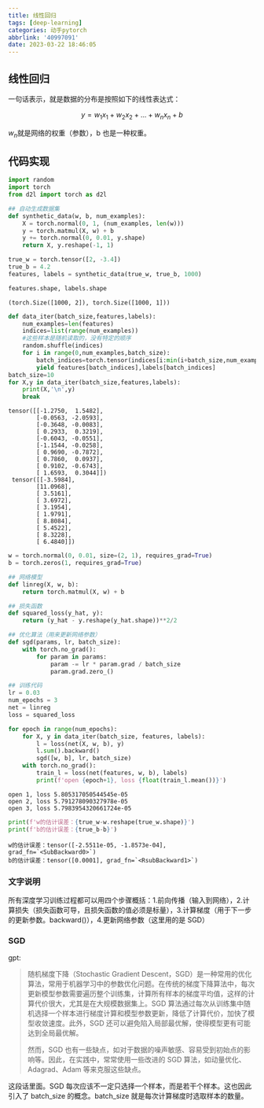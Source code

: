 ```yaml
---
title: 线性回归
tags: [deep-learning]
categories: 动手pytorch
abbrlink: '40997091'
date: 2023-03-22 18:46:05
---
```


## 线性回归

一句话表示，就是数据的分布是按照如下的线性表达式：

$$
y=w_1x_1+w_2x_2+...+w_nx_n+b
$$

$w_n$就是网络的权重（参数），b 也是一种权重。

## 代码实现

```python
import random
import torch
from d2l import torch as d2l
```

```python
## 自动生成数据集
def synthetic_data(w, b, num_examples):
    X = torch.normal(0, 1, (num_examples, len(w)))
    y = torch.matmul(X, w) + b
    y += torch.normal(0, 0.01, y.shape)
    return X, y.reshape(-1, 1)

true_w = torch.tensor([2, -3.4])
true_b = 4.2
features, labels = synthetic_data(true_w, true_b, 1000)
```

```python
features.shape, labels.shape
```

    (torch.Size([1000, 2]), torch.Size([1000, 1]))

```python
def data_iter(batch_size,features,labels):
    num_examples=len(features)
    indices=list(range(num_examples))
    #这些样本是随机读取的，没有特定的顺序
    random.shuffle(indices)
    for i in range(0,num_examples,batch_size):
        batch_indices=torch.tensor(indices[i:min(i+batch_size,num_examples)])
        yield features[batch_indices],labels[batch_indices]
batch_size=10
for X,y in data_iter(batch_size,features,labels):
    print(X,'\n',y)
    break
```

    tensor([[-1.2750,  1.5482],
            [-0.0563, -2.0593],
            [-0.3648, -0.0083],
            [ 0.2933,  0.3219],
            [-0.6043, -0.0551],
            [-1.1544, -0.0258],
            [ 0.9690, -0.7872],
            [ 0.7860,  0.0937],
            [ 0.9102, -0.6743],
            [ 1.6593,  0.3044]])
     tensor([[-3.5984],
            [11.0968],
            [ 3.5161],
            [ 3.6972],
            [ 3.1954],
            [ 1.9791],
            [ 8.8084],
            [ 5.4522],
            [ 8.3228],
            [ 6.4840]])

```python
w = torch.normal(0, 0.01, size=(2, 1), requires_grad=True)
b = torch.zeros(1, requires_grad=True)
```

```python
## 网络模型
def linreg(X, w, b):
    return torch.matmul(X, w) + b
```

```python
## 损失函数
def squared_loss(y_hat, y):
    return (y_hat - y.reshape(y_hat.shape))**2/2
```

```python
## 优化算法（用来更新网络参数）
def sgd(params, lr, batch_size):
    with torch.no_grad():
        for param in params:
            param -= lr * param.grad / batch_size
            param.grad.zero_()
```

```python
## 训练代码
lr = 0.03
num_epochs = 3
net = linreg
loss = squared_loss

for epoch in range(num_epochs):
    for X, y in data_iter(batch_size, features, labels):
        l = loss(net(X, w, b), y)
        l.sum().backward()
        sgd([w, b], lr, batch_size)
    with torch.no_grad():
        train_l = loss(net(features, w, b), labels)
        print(f'open {epoch+1}, loss {float(train_l.mean())}')
```

    open 1, loss 5.805317050544545e-05
    open 2, loss 5.791278090327978e-05
    open 3, loss 5.7983954320661724e-05

```python
print(f'w的估计误差：{true_w-w.reshape(true_w.shape)}')
print(f'b的估计误差：{true_b-b}')
```

    w的估计误差：tensor([-2.5511e-05, -1.8573e-04], grad_fn=`<SubBackward0>`)
    b的估计误差：tensor([0.0001], grad_fn=`<RsubBackward1>`)

### 文字说明

所有深度学习训练过程都可以用四个步骤概括：1.前向传播（输入到网络），2.计算损失（损失函数可导，且损失函数的值必须是标量），3.计算梯度（用于下一步的更新参数。backward()），4.更新网络参数（这里用的是 SGD）

### SGD

gpt:

> 随机梯度下降（Stochastic Gradient Descent，SGD）是一种常用的优化算法，常用于机器学习中的参数优化问题。在传统的梯度下降算法中，每次更新模型参数需要遍历整个训练集，计算所有样本的梯度平均值，这样的计算代价很大，尤其是在大规模数据集上。SGD 算法通过每次从训练集中随机选择一个样本进行梯度计算和模型参数更新，降低了计算代价，加快了模型收敛速度。此外，SGD 还可以避免陷入局部最优解，使得模型更有可能达到全局最优解。
>
> 然而，SGD 也有一些缺点，如对于数据的噪声敏感、容易受到初始点的影响等。因此，在实践中，常常使用一些改进的 SGD 算法，如动量优化、Adagrad、Adam 等来克服这些缺点。

这段话里面。SGD 每次应该不一定只选择一个样本，而是若干个样本。这也因此引入了 batch_size 的概念。batch_size 就是每次计算梯度时选取样本的数量。
